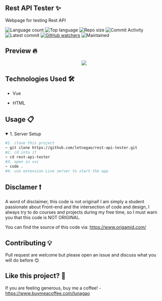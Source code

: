 ## Rest API Tester ✨
 Webpage for testing Rest API 

![Language count](https://img.shields.io/github/languages/count/letnagao/rest-api-tester?color=green)
![Top language](https://img.shields.io/github/languages/top/letnagao/rest-api-tester?color=ff69b4)
![Repo size](https://img.shields.io/github/repo-size/letnagao/rest-api-tester?color=yellow)
![Commit Activity](https://img.shields.io/github/commit-activity/y/letnagao/rest-api-tester?color=blue)
![Latest commit](https://img.shields.io/github/last-commit/letnagao/rest-api-tester?color=red)
[![GitHub watchers](https://img.shields.io/github/watchers/letnagao/rest-api-tester?logo=GitHub)](https://github.com/letnagao/rest-api-tester/watchers)
![Maintained](https://img.shields.io/maintenance/yes/9999)

## Preview 🔥

<p align="center">
  <img src= "https://user-images.githubusercontent.com/99754900/173962710-17c24f3f-3836-4a97-98eb-8b59ce80cad5.png" />
</p>

</ul><h2>Technologies Used 🛠️</h2>
<ul>
<li>Vue</li>
</ul><ul>
<li>HTML</li>
  
</ul><h2>Usage 📋</h2>
<details open>
<summary>1. Server Setup</summary>

```bash
#1. clone this project
~ git clone https://github.com/letnagao/rest-api-tester.git
#2. cd into it
~ cd rest-api-tester
#3. open in vsc
~ code .
#4. use extension Live server to start the app

```

</details>

## Disclamer ❗️
A word of disclaimer, this code is not original! 
I am simply a student passionate about Front-end and the intersection of code and design, I always try to do courses and projects during my free time, so I must warn you that this code is NOT ORIGINAL.

You can find the source of this code via: https://www.origamid.com/

## Contributing 💡
Pull request are welcome but please open an issue and discuss what you will do before 😊

## Like this project? 💖

If you are feeling generous, buy me a coffee! - https://www.buymeacoffee.com/lunagao

